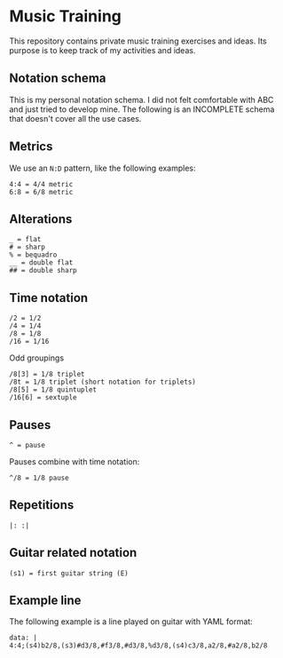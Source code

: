 # Music Training
This repository contains private music training exercises and ideas. Its purpose is to keep track of my activities 
and ideas.

## Notation schema
This is my personal notation schema. I did not felt comfortable with ABC and just tried to develop mine.
The following is an INCOMPLETE schema that doesn't cover all the use cases.

## Metrics
We use an `N:D` pattern, like the following examples:
```
4:4 = 4/4 metric
6:8 = 6/8 metric
```

## Alterations
```
_ = flat
# = sharp
% = bequadro  
__ = double flat
## = double sharp
```

## Time notation
```
/2 = 1/2
/4 = 1/4
/8 = 1/8
/16 = 1/16
```
Odd groupings
```
/8[3] = 1/8 triplet
/8t = 1/8 triplet (short notation for triplets)
/8[5] = 1/8 quintuplet
/16[6] = sextuple
```

## Pauses
```
^ = pause
```

Pauses combine with time notation:
```
^/8 = 1/8 pause
```

## Repetitions
```
|: :|
```

## Guitar related notation
```
(s1) = first guitar string (E)
```

## Example line
The following example is a line played on guitar with YAML format:
```
data: |
4:4;(s4)b2/8,(s3)#d3/8,#f3/8,#d3/8,%d3/8,(s4)c3/8,a2/8,#a2/8,b2/8
```
